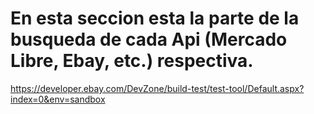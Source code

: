 # En esta seccion esta la parte de la busqueda de cada Api (Mercado Libre, Ebay, etc.) respectiva. 
https://developer.ebay.com/DevZone/build-test/test-tool/Default.aspx?index=0&env=sandbox
